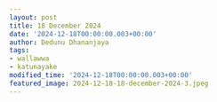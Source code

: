 ```yaml
---
layout: post
title: 18 December 2024
date: '2024-12-18T00:00:00.003+00:00'
author: Dedunu Dhananjaya
tags:
- wallawwa
- katunayake
modified_time: '2024-12-18T00:00:00.003+00:00'
featured_image: 2024-12-18-18-december-2024-3.jpeg
---
```


